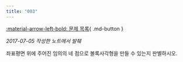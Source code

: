 ```yaml
---
title: "003"
---
```


[:material-arrow-left-bold: 문제 목록](../index.md){ .md-button }

*2017-07-05 작성한 노트에서 발췌*

좌표평면 위에 주어진 임의의 네 점으로 볼록사각형을 만들 수 있는지 판별하시오.